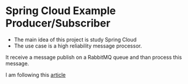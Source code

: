 # Spring Cloud Example Producer/Subscriber

* The main idea of this project is study Spring Cloud
* The use case is a high reliability message processor.

It receive a message publish on a RabbitMQ queue and than process this message.


I am following this  [article]([article!https://stackabuse.com/spring-cloud-stream-with-rabbitmq-message-driven-microservices/)